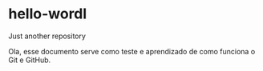 # hello-wordl
Just another repository

Ola, esse documento serve como teste e aprendizado de como funciona o Git e GitHub.

